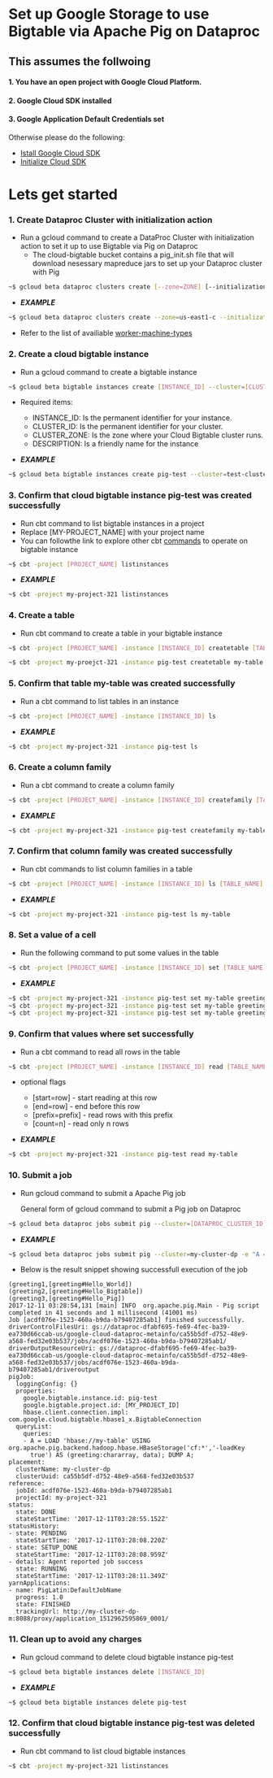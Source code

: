 # Set up Google Storage to use Bigtable via Apache Pig on Dataproc


## This assumes the follwoing
#### 1. You have an open project with Google Cloud Platform.
#### 2. Google Cloud SDK installed
#### 3. Google Application Default Credentials set

Otherwise please do the following: 

- [Istall Google Cloud SDK](https://cloud.google.com/sdk/)
- [Initialize Cloud SDK](https://cloud.google.com/sdk/docs/initializing)

# Lets get started

### 1. **Create Dataproc Cluster with initialization action**

  - Run a gcloud command to create a DataProc Cluster with initialization action to set it up to use Bigtable via Pig on Dataproc
    - The cloud-bigtable bucket contains a pig_init.sh file that will download nesessary mapreduce jars to set up your Dataproc cluster with Pig
  ```sh
  ~$ gcloud beta dataproc clusters create [--zone=ZONE] [--initialization-actions=gs://cloud-bigtable/dataproc/pig_init.sh --[WORKER-MACHINE-TYPE] [YOUR CLUSTER NAME]
  ```
 
  - **_EXAMPLE_**
  ```sh
  ~$ gcloud beta dataproc clusters create --zone=us-east1-c --initialization-actions=gs://cloud-bigtable/dataproc/pig_init.sh --worker-machine-type=n1-standard-1 my-cluster-dp
  ```
- Refer to the list of availiable [worker-machine-types](https://cloud.google.com/compute/docs/machine-types)

### 2. **Create a cloud bigtable instance**

  - Run a gcloud command to create a bigtable instance
  ```sh
  ~$ gcloud beta bigtable instances create [INSTANCE_ID] --cluster=[CLUSTER_ID] --cluster-zone=[CLUSTER_ZONE] --instance-type=[INSTANCE_TYPE; default="PRODUCTION"] --description=[DESCRIPTION]
  ```
  - Required items:
    - INSTANCE_ID: Is the permanent identifier for your instance.
    - CLUSTER_ID: Is the permanent identifier for your cluster.
    - CLUSTER_ZONE: Is the zone where your Cloud Bigtable cluster runs.
    - DESCRIPTION: Is a friendly name for the instance
 
  - **_EXAMPLE_**
  ```sh
  ~$ gcloud beta bigtable instances create pig-test --cluster=test-cluster --cluster-zone=us-east1-c --instance-type=DEVELOPMENT --description=pig-test
  ```

### 3. **Confirm that cloud bigtable instance pig-test was created successfully**
 
  - Run cbt command to list bigtable instances in a project
  - Replace [MY-PROJECT_NAME] with your project name
  - You can followthe link to explore other cbt [commands](https://cloud.google.com/bigtable/docs/go/cbt-reference) to operate on bigtable instance

  ```sh
  ~$ cbt -project [PROJECT_NAME] listinstances
  ```

  - **_EXAMPLE_**
  ```sh
  ~$ cbt -project my-project-321 listinstances
  ```

### 4. **Create a table**

  - Run cbt command to create a table in your bigtable instance
  ```sh
  ~$ cbt -project [PROJECT_NAME] -instance [INSTANCE_ID] createtable [TABLE_NAME] initial_splits=row
  ```

  ```sh
  ~$ cbt -project my-proejct-321 -instance pig-test createtable my-table initial_splits=row
  ```

### 5. **Confirm that table my-table was created successfully**

  - Run a cbt command to list tables in an instance
  ```sh
  ~$ cbt -project [PROJECT_NAME] -instance [INSTANCE_ID] ls
  ```
 
  - **_EXAMPLE_**
  ```sh
  ~$ cbt -project my-project-321 -instance pig-test ls
  ```


### 6. **Create a column family**

  - Run a cbt command to create a column family
  ```sh
  ~$ cbt -project [PROJECT_NAME] -instance [INSTANCE_ID] createfamily [TABLE] [COLUMN_FAMILY_NAME]
  ```

  - **_EXAMPLE_**
  ```sh
  ~$ cbt -project my-project-321 -instance pig-test createfamily my-table cf
  ```

### 7. **Confirm that column family was created successfully**

  - Run cbt commands to list column families in a table
  ```sh
  ~$ cbt -project [PROJECT_NAME] -instance [INSTANCE_ID] ls [TABLE_NAME]
  ```
 
  - **_EXAMPLE_**
  ```sh
  ~$ cbt -project my-project-321 -instance pig-test ls my-table
  ```

### 8. **Set a value of a cell**

  - Run the following command to put some values in the table
  ```sh
  ~$ cbt -project [PROJECT_NAME] -instance [INSTANCE_ID] set [TABLE_NAME] [ROW_NAME] [COLUMN_FAMILY]:[COLUMN_QUALIFIER]=[VALUE]
  ```
  
  - **_EXAMPLE_**
  ```sh
  ~$ cbt -project my-project-321 -instance pig-test set my-table greeting1 cf:greeting=Hello_World!
  ~$ cbt -project my-project-321 -instance pig-test set my-table greeting2 cf:greeting=Hello_Bigtable!
  ~$ cbt -project my-project-321 -instance pig-test set my-table greeting3 cf:greeting=Hello_Pig!
  ```

### 9. **Confirm that values where set successfully**

  - Run a cbt command to read all rows in the table
  ```sh
  ~$ cbt -project [PROJECT_NAME] -instance [INSTANCE_ID] read [TABLE_NAME]
  ```
  - optional flags

    - [start=row]     - start reading at this row
    - [end=row]       - end before this row
    - [prefix=prefix] - read rows with this prefix
    - [count=n]       - read only n rows

  - **_EXAMPLE_**
  ```sh
  ~$ cbt -project my-project-321 -instance pig-test read my-table
  ```

### 10. **Submit a job**

  - Run gcloud command to submit a Apache Pig job

	General form of gcloud command to submit a Pig job on Dataproc
    
  ```sh
  ~$ gcloud beta dataproc jobs submit pig --cluster=[DATAPROC_CLUSTER_ID] (--execute=[QUERY], -e [QUERY]| --file=[FILE], -f [FILE]) [--async] [--bucket=[BUCKET_NAME] [--continue-on-failure] [--driver-log-levels=[PACKAGE=LEVEL,…]] [--jars=[JAR,…]] [--labels=[KEY=VALUE,…]] [--max-failures-per-hour=[MAX_FAILURES_PER_HOUR]] [--params=[PARAM=VALUE,…]] [--properties=[PROPERTY=VALUE,…]] [--region=[REGION]] [GCLOUD_WIDE_FLAG …]
  ```

  - **_EXAMPLE_**
  ```sh
  ~$ gcloud beta dataproc jobs submit pig --cluster=my-cluster-dp -e "A = LOAD 'hbase://my-table' USING org.apache.pig.backend.hadoop.hbase.HBaseStorage('cf:*','-loadKey true') AS (grgeeting:chararray, data); DUMP A;" --properties=google.bigtable.project.id=my-project-321,google.bigtable.instance.id=pig-test,hbase.client.connection.impl=com.google.cloud.bigtable.hbase1_x.BigtableConnection
  ```  

  - Below is the result snippet showing successfull execution of the job
  ```  
  (greeting1,[greeting#Hello_World])
  (greeting2,[greeting#Hello_Bigtable])
  (greeting3,[greeting#Hello_Pig])
  2017-12-11 03:28:54,131 [main] INFO  org.apache.pig.Main - Pig script completed in 41 seconds and 1 millisecond (41001 ms)
  Job [acdf076e-1523-460a-b9da-b79407285ab1] finished successfully.
  driverControlFilesUri: gs://dataproc-dfabf695-fe69-4fec-ba39-ea730d66ccab-us/google-cloud-dataproc-metainfo/ca55b5df-d752-48e9-a568-fed32e03b537/jobs/acdf076e-1523-460a-b9da-b79407285ab1/
  driverOutputResourceUri: gs://dataproc-dfabf695-fe69-4fec-ba39-ea730d66ccab-us/google-cloud-dataproc-metainfo/ca55b5df-d752-48e9-a568-fed32e03b537/jobs/acdf076e-1523-460a-b9da-b79407285ab1/driveroutput
  pigJob:
    loggingConfig: {}
    properties:
      google.bigtable.instance.id: pig-test
      google.bigtable.project.id: [MY_PROJECT_ID]
      hbase.client.connection.impl: com.google.cloud.bigtable.hbase1_x.BigtableConnection
    queryList:
      queries:
      - A = LOAD 'hbase://my-table' USING org.apache.pig.backend.hadoop.hbase.HBaseStorage('cf:*','-loadKey
        true') AS (greeting:chararray, data); DUMP A;
  placement:
    clusterName: my-cluster-dp
    clusterUuid: ca55b5df-d752-48e9-a568-fed32e03b537
  reference:
    jobId: acdf076e-1523-460a-b9da-b79407285ab1
    projectId: my-project-321
  status:
    state: DONE
    stateStartTime: '2017-12-11T03:28:55.152Z'
  statusHistory:
  - state: PENDING
    stateStartTime: '2017-12-11T03:28:08.220Z'
  - state: SETUP_DONE
    stateStartTime: '2017-12-11T03:28:08.959Z'
  - details: Agent reported job success
    state: RUNNING
    stateStartTime: '2017-12-11T03:28:11.349Z'
  yarnApplications:
  - name: PigLatin:DefaultJobName
    progress: 1.0
    state: FINISHED
    trackingUrl: http://my-cluster-dp-m:8088/proxy/application_1512962595869_0001/
  ```

### 11. **Clean up to avoid any charges**

  - Run gcloud command to delete cloud bigtable instance pig-test
  ```sh
  ~$ gcloud beta bigtable instances delete [INSTANCE_ID]  
  ```

  - **_EXAMPLE_**
  ```sh
  ~$ gcloud beta bigtable instances delete pig-test  
  ```

### 12. **Confirm that cloud bigtable instance pig-test was deleted successfully**

  - Run cbt command to list cloud bigtable instances
  ```sh
  ~$ cbt -project my-project-321 listinstances
  ```
